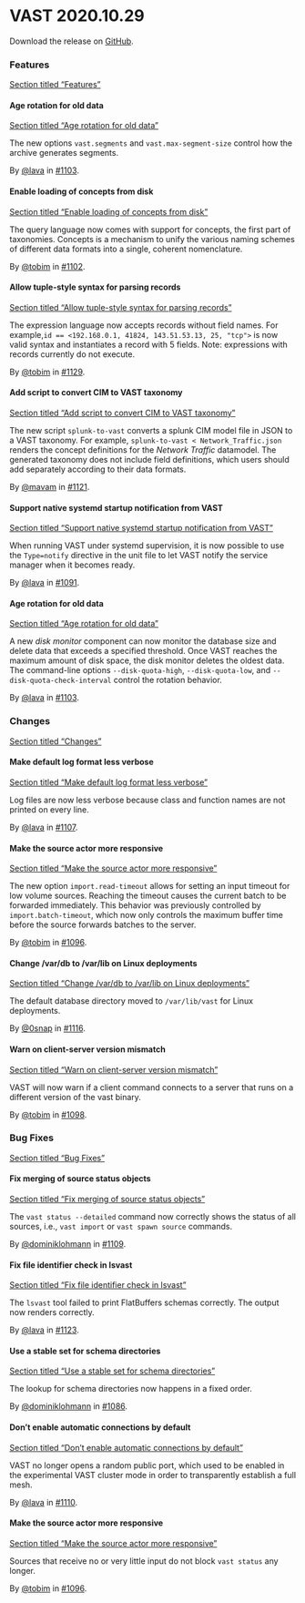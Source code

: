 # VAST 2020.10.29

Download the release on [GitHub](https://github.com/tenzir/tenzir/releases/tag/2020.10.29).

### Features

[Section titled “Features”](#features)

#### Age rotation for old data

[Section titled “Age rotation for old data”](#age-rotation-for-old-data)

The new options `vast.segments` and `vast.max-segment-size` control how the archive generates segments.

By [@lava](https://github.com/lava) in [#1103](https://github.com/tenzir/tenzir/pull/1103).

#### Enable loading of concepts from disk

[Section titled “Enable loading of concepts from disk”](#enable-loading-of-concepts-from-disk)

The query language now comes with support for concepts, the first part of taxonomies. Concepts is a mechanism to unify the various naming schemes of different data formats into a single, coherent nomenclature.

By [@tobim](https://github.com/tobim) in [#1102](https://github.com/tenzir/tenzir/pull/1102).

#### Allow tuple-style syntax for parsing records

[Section titled “Allow tuple-style syntax for parsing records”](#allow-tuple-style-syntax-for-parsing-records)

The expression language now accepts records without field names. For example,`id == <192.168.0.1, 41824, 143.51.53.13, 25, "tcp">` is now valid syntax and instantiates a record with 5 fields. Note: expressions with records currently do not execute.

By [@tobim](https://github.com/tobim) in [#1129](https://github.com/tenzir/tenzir/pull/1129).

#### Add script to convert CIM to VAST taxonomy

[Section titled “Add script to convert CIM to VAST taxonomy”](#add-script-to-convert-cim-to-vast-taxonomy)

The new script `splunk-to-vast` converts a splunk CIM model file in JSON to a VAST taxonomy. For example, `splunk-to-vast < Network_Traffic.json` renders the concept definitions for the *Network Traffic* datamodel. The generated taxonomy does not include field definitions, which users should add separately according to their data formats.

By [@mavam](https://github.com/mavam) in [#1121](https://github.com/tenzir/tenzir/pull/1121).

#### Support native systemd startup notification from VAST

[Section titled “Support native systemd startup notification from VAST”](#support-native-systemd-startup-notification-from-vast)

When running VAST under systemd supervision, it is now possible to use the `Type=notify` directive in the unit file to let VAST notify the service manager when it becomes ready.

By [@lava](https://github.com/lava) in [#1091](https://github.com/tenzir/tenzir/pull/1091).

#### Age rotation for old data

[Section titled “Age rotation for old data”](#age-rotation-for-old-data-1)

A new *disk monitor* component can now monitor the database size and delete data that exceeds a specified threshold. Once VAST reaches the maximum amount of disk space, the disk monitor deletes the oldest data. The command-line options `--disk-quota-high`, `--disk-quota-low`, and `--disk-quota-check-interval` control the rotation behavior.

By [@lava](https://github.com/lava) in [#1103](https://github.com/tenzir/tenzir/pull/1103).

### Changes

[Section titled “Changes”](#changes)

#### Make default log format less verbose

[Section titled “Make default log format less verbose”](#make-default-log-format-less-verbose)

Log files are now less verbose because class and function names are not printed on every line.

By [@lava](https://github.com/lava) in [#1107](https://github.com/tenzir/tenzir/pull/1107).

#### Make the source actor more responsive

[Section titled “Make the source actor more responsive”](#make-the-source-actor-more-responsive)

The new option `import.read-timeout` allows for setting an input timeout for low volume sources. Reaching the timeout causes the current batch to be forwarded immediately. This behavior was previously controlled by `import.batch-timeout`, which now only controls the maximum buffer time before the source forwards batches to the server.

By [@tobim](https://github.com/tobim) in [#1096](https://github.com/tenzir/tenzir/pull/1096).

#### Change /var/db to /var/lib on Linux deployments

[Section titled “Change /var/db to /var/lib on Linux deployments”](#change-vardb-to-varlib-on-linux-deployments)

The default database directory moved to `/var/lib/vast` for Linux deployments.

By [@0snap](https://github.com/0snap) in [#1116](https://github.com/tenzir/tenzir/pull/1116).

#### Warn on client-server version mismatch

[Section titled “Warn on client-server version mismatch”](#warn-on-client-server-version-mismatch)

VAST will now warn if a client command connects to a server that runs on a different version of the vast binary.

By [@tobim](https://github.com/tobim) in [#1098](https://github.com/tenzir/tenzir/pull/1098).

### Bug Fixes

[Section titled “Bug Fixes”](#bug-fixes)

#### Fix merging of source status objects

[Section titled “Fix merging of source status objects”](#fix-merging-of-source-status-objects)

The `vast status --detailed` command now correctly shows the status of all sources, i.e., `vast import` or `vast spawn source` commands.

By [@dominiklohmann](https://github.com/dominiklohmann) in [#1109](https://github.com/tenzir/tenzir/pull/1109).

#### Fix file identifier check in lsvast

[Section titled “Fix file identifier check in lsvast”](#fix-file-identifier-check-in-lsvast)

The `lsvast` tool failed to print FlatBuffers schemas correctly. The output now renders correctly.

By [@lava](https://github.com/lava) in [#1123](https://github.com/tenzir/tenzir/pull/1123).

#### Use a stable set for schema directories

[Section titled “Use a stable set for schema directories”](#use-a-stable-set-for-schema-directories)

The lookup for schema directories now happens in a fixed order.

By [@dominiklohmann](https://github.com/dominiklohmann) in [#1086](https://github.com/tenzir/tenzir/pull/1086).

#### Don’t enable automatic connections by default

[Section titled “Don’t enable automatic connections by default”](#dont-enable-automatic-connections-by-default)

VAST no longer opens a random public port, which used to be enabled in the experimental VAST cluster mode in order to transparently establish a full mesh.

By [@lava](https://github.com/lava) in [#1110](https://github.com/tenzir/tenzir/pull/1110).

#### Make the source actor more responsive

[Section titled “Make the source actor more responsive”](#make-the-source-actor-more-responsive-1)

Sources that receive no or very little input do not block `vast status` any longer.

By [@tobim](https://github.com/tobim) in [#1096](https://github.com/tenzir/tenzir/pull/1096).